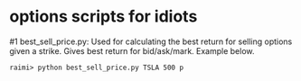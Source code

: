 ﻿# options scripts for idiots

#1
  best_sell_price.py:
    Used for calculating the best return for selling options given a strike. Gives best return for bid/ask/mark. Example below.
    
    raimi> python best_sell_price.py TSLA 500 p
